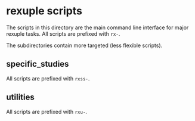 rexuple scripts
===============

The scripts in this directory are the main command line interface for
major rexuple tasks. All scripts are prefixed with `rx-`.

The subdirectories contain more targeted (less flexible scripts).

specific_studies
----------------

All scripts are prefixed with `rxss-`.

utilities
---------

All scripts are prefixed with `rxu-`.
